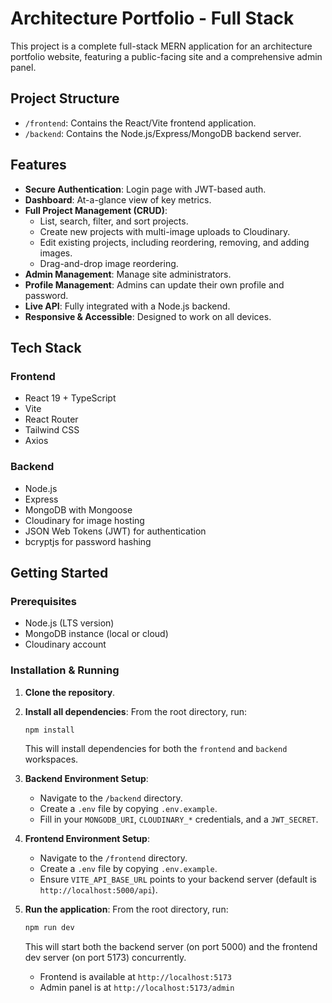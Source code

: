 # Architecture Portfolio - Full Stack

This project is a complete full-stack MERN application for an architecture portfolio website, featuring a public-facing site and a comprehensive admin panel.

## Project Structure

- `/frontend`: Contains the React/Vite frontend application.
- `/backend`: Contains the Node.js/Express/MongoDB backend server.

## Features

- **Secure Authentication**: Login page with JWT-based auth.
- **Dashboard**: At-a-glance view of key metrics.
- **Full Project Management (CRUD)**:
  - List, search, filter, and sort projects.
  - Create new projects with multi-image uploads to Cloudinary.
  - Edit existing projects, including reordering, removing, and adding images.
  - Drag-and-drop image reordering.
- **Admin Management**: Manage site administrators.
- **Profile Management**: Admins can update their own profile and password.
- **Live API**: Fully integrated with a Node.js backend.
- **Responsive & Accessible**: Designed to work on all devices.

## Tech Stack

### Frontend
- React 19 + TypeScript
- Vite
- React Router
- Tailwind CSS
- Axios

### Backend
- Node.js
- Express
- MongoDB with Mongoose
- Cloudinary for image hosting
- JSON Web Tokens (JWT) for authentication
- bcryptjs for password hashing

## Getting Started

### Prerequisites

- Node.js (LTS version)
- MongoDB instance (local or cloud)
- Cloudinary account

### Installation & Running

1.  **Clone the repository**.

2.  **Install all dependencies**:
    From the root directory, run:
    ```bash
    npm install
    ```
    This will install dependencies for both the `frontend` and `backend` workspaces.

3.  **Backend Environment Setup**:
    - Navigate to the `/backend` directory.
    - Create a `.env` file by copying `.env.example`.
    - Fill in your `MONGODB_URI`, `CLOUDINARY_*` credentials, and a `JWT_SECRET`.

4.  **Frontend Environment Setup**:
    - Navigate to the `/frontend` directory.
    - Create a `.env` file by copying `.env.example`.
    - Ensure `VITE_API_BASE_URL` points to your backend server (default is `http://localhost:5000/api`).

5.  **Run the application**:
    From the root directory, run:
    ```bash
    npm run dev
    ```
    This will start both the backend server (on port 5000) and the frontend dev server (on port 5173) concurrently.

    - Frontend is available at `http://localhost:5173`
    - Admin panel is at `http://localhost:5173/admin`
